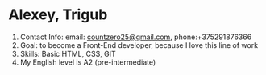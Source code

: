 # Alexey, Trigub
1. Contact Info: email: countzero25@gmail.com, phone:+375291876366
1. Goal: to become a Front-End developer, because I love this line of work
1. Skills: Basic HTML, CSS, GIT
1. My English level is A2 (pre-intermediate)

